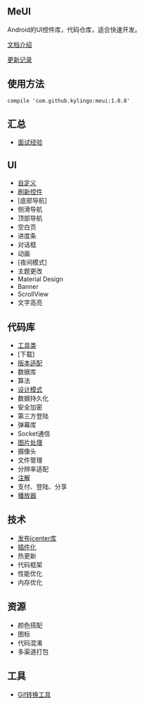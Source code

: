 ## MeUI
Android的UI控件库，代码仓库，适合快速开发。

[文档介绍](./docs/)

[更新记录](./docs/Release.md)

## 使用方法
`compile 'com.github.kylingo:meui:1.0.8'`

## 汇总
- [面试经验](./docs/interview/Interview.md)

## UI
- [自定义](./docs/meui/custom/)
- [刷新控件](./docs/meui/refresh/Refresh.md)
- [底部导航]
- 侧滑导航
- 顶部导航
- 空白页
- 进度条
- 对话框
- 动画
- [夜间模式]
- 主题更改
- Material Design
- Banner
- ScrollView
- 文字高亮

## 代码库
- [工具类](./docs/util/Util.md)
- [下载]
- [版本适配](./docs/quickly/VersionFit.md)
- 数据库
- 算法
- [设计模式](./docs/Pattern.md)
- 数据持久化
- 安全加密
- 第三方登陆
- 弹幕库
- Socket通信
- [图片处理](./docs/meui/image/Image.md)
- 摄像头
- 文件管理
- 分辨率适配
- [注解](./docs/quickly/Annotation.md)
- 支付、登陆、分享
- [播放器](./docs/quickly/Player.md)

## 技术
- [发布jcenter库](./docs/quickly/Bintray.md)
- [插件化](./docs/quickly/Plugin.md)
- 热更新
- 代码框架
- 性能优化
- 内存优化

## 资源
- 颜色搭配
- 图标
- 代码混淆
- 多渠道打包

## 工具
- [Gif转换工具](https://ezgif.com)

